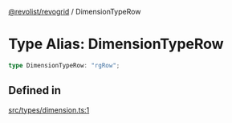 [@revolist/revogrid](README.md) / DimensionTypeRow

# Type Alias: DimensionTypeRow

```ts
type DimensionTypeRow: "rgRow";
```

## Defined in

[src/types/dimension.ts:1](https://github.com/revolist/revogrid/blob/339b58d64f0e4822db63d040318421d77ef85671/src/types/dimension.ts#L1)
